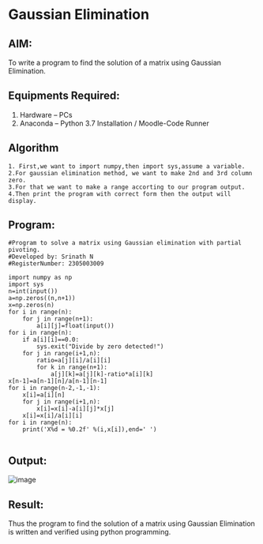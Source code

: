 # Gaussian Elimination

## AIM:
To write a program to find the solution of a matrix using Gaussian Elimination.

## Equipments Required:
1. Hardware – PCs
2. Anaconda – Python 3.7 Installation / Moodle-Code Runner

## Algorithm
```
1. First,we want to import numpy,then import sys,assume a variable.
2.For gaussian elimination method, we want to make 2nd and 3rd column zero.
3.For that we want to make a range accorting to our program output.
4.Then print the program with correct form then the output will display.
```

## Program:
```
#Program to solve a matrix using Gaussian elimination with partial pivoting.
#Developed by: Srinath N 
#RegisterNumber: 2305003009

import numpy as np
import sys
n=int(input())
a=np.zeros((n,n+1))
x=np.zeros(n)
for i in range(n):
    for j in range(n+1):
        a[i][j]=float(input())
for i in range(n):
    if a[i][i]==0.0:
        sys.exit("Divide by zero detected!")
    for j in range(i+1,n):
        ratio=a[j][i]/a[i][i]
        for k in range(n+1):
            a[j][k]=a[j][k]-ratio*a[i][k]
x[n-1]=a[n-1][n]/a[n-1][n-1]
for i in range(n-2,-1,-1):
    x[i]=a[i][n]
    for j in range(i+1,n):
        x[i]=x[i]-a[i][j]*x[j]
    x[i]=x[i]/a[i][i]
for i in range(n):
    print('X%d = %0.2f' %(i,x[i]),end=' ')


```

## Output:
![image](https://github.com/adhi2k/Gaussian/assets/145216997/12c92f97-3a1c-492b-8113-d1abd01019ac)


## Result:
Thus the program to find the solution of a matrix using Gaussian Elimination is written and verified using python programming.

